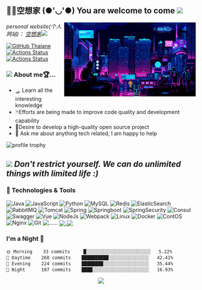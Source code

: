 <h2> 🐱‍👓空想家 (●'◡'●) You are welcome to come <img src="https://media.giphy.com/media/mGcNjsfWAjY5AEZNw6/giphy.gif" width="50"></h2>
<img align='right' src="https://github.com/WQL-KXJ/WQL-KXJ/blob/main/loficity.gif" width="350">
<p><em>personal website(个人网站)： <a href="https://wql.luoqin.ltd/">空想家</a><img src="https://media.giphy.com/media/fYSnHlufseco8Fh93Z/giphy.gif" width="30">
</em></p>


[![GitHub Thaiane](https://img.shields.io/github/followers/WQL-KXJ?label=follow&style=social)](https://github.com/WQL-KXJ)
[![Actions Status](https://github.com/guilyx/guilyx/workflows/wakatime-stats/badge.svg)](https://github.com/WQL-KXJ/WQL-KXJ/actions)
[![Actions Status](https://github.com/guilyx/guilyx/workflows/update-gh-activity/badge.svg)](https://github.com/WQL-KXJ/WQL-KXJ/actions)

### <img src="https://media.giphy.com/media/VgCDAzcKvsR6OM0uWg/giphy.gif" width="50"> About me🏆...  
- 🛷 Learn all the interesting knowledge
- 🃏Efforts are being made to improve code quality and development capability
- 🧿Desire to develop a high-quality open source project
- 💬 Ask me about anything tech related, I am happy to help

<img alt="profile trophy" src="https://github-profile-trophy.vercel.app/?username=WQL-KXJ&column=4&theme=gruvbox&margin-w=15&margin-h=15&no-frame=true" width="500">

<!-- <p align="center">
  <img alig src="https://github-profile-trophy.vercel.app/?username=WQL-KXJ&column=6&rank=SSS,SS,S,AAA,AA,A,B,C" />
</p> -->

<img src="https://media.giphy.com/media/LnQjpWaON8nhr21vNW/giphy.gif" width="60"> <em><b>Don't restrict yourself. We can do unlimited things with limited life
</b> :)</em>
---
### 🔧 Technologies & Tools
![Java](https://img.shields.io/badge/-Java-192133?style=flat-square&logo=CoffeeScript&logoColor=white)
![JavaScript](https://img.shields.io/badge/-JavaScript-192133?style=flat-square&logo=JavaScript&logoColor=white)
![Python](https://img.shields.io/badge/-Python-192133?style=flat-square&logo=python&logoColor=white)
![MySQL](https://img.shields.io/badge/-MySQL-192133?style=flat-square&logo=mysql&logoColor=white)
![Redis](https://img.shields.io/badge/-Redis-192133?style=flat-square&logo=redis&logoColor=white)
![ElasticSearch](https://img.shields.io/badge/-ElasticSearch-192133?style=flat-square&logo=ElasticSearch&logoColor=white)
![RabbitMQ](https://img.shields.io/badge/-RabbitMQ-192133?style=flat-square&logo=RabbitMQ&logoColor=white)
![Tomcat](https://img.shields.io/badge/-Tomcat-192133?style=flat-square&logo=Apache%20Tomcat&logoColor=white)
![Spring](https://img.shields.io/badge/-Spring-192133?style=flat-square&logo=Spring&logoColor=white)
![Springboot](https://img.shields.io/badge/-Springboot-192133?style=flat-square&logo=Springboot&logoColor=white)
![SpringSecurity](https://img.shields.io/badge/-SpringSecurity-192133?style=flat-square&logo=SpringSecurity&logoColor=white)
![Consul](https://img.shields.io/badge/-Consul-192133?style=flat-square&logo=consul&logoColor=white)
![Swagger](https://img.shields.io/badge/-Swagger-192133?style=flat-square&logo=Swagger&logoColor=white)
![Vue](https://img.shields.io/badge/-Vue-192133?style=flat-square&logo=vue.js&logoColor=white)
![NodeJs](https://img.shields.io/badge/-NodeJs-192133?style=flat-square&logo=Node.js&logoColor=white)
![Webpack](https://img.shields.io/badge/-Webpack-192133?style=flat-square&logo=webpack&logoColor=white)
![Linux](https://img.shields.io/badge/-Linux-192133?style=flat-square&logo=Linux&logoColor=white)
![Docker](https://img.shields.io/badge/-Docker-192133?style=flat-square&logo=Docker&logoColor=white)
![ContOS](https://img.shields.io/badge/-ContOS-192133?style=flat-square&logo=centos&logoColor=white)
![Nginx](https://img.shields.io/badge/-Nginx-192133?style=flat-square&logo=nginx&logoColor=white)
![Git](https://img.shields.io/badge/-Git-192133?style=flat-square&logo=git&logoColor=white)
![......](https://img.shields.io/badge/-......-192133?style=flat-square&logo=...&logoColor=white)
<a href="https://github.com/anuraghazra/github-readme-stats">
  <img align="center" src="https://github-readme-stats.vercel.app/api?username=WQL-KXJ&count_private=true&show_icons=true&theme=radical" />
</a>
<a href="https://github.com/anuraghazra/github-readme-stats">
  <img align="center" src="https://github-readme-stats.vercel.app/api/top-langs/?username=WQL-KXJ&langs_count=8&theme=radical&count_private=true&layout=compact&hide=javascript,html,css,CoffeeScript&card_width=280" />
</a>

### I'm a Night 🦉

```text
🌞 Morning    33 commits     █░░░░░░░░░░░░░░░░░░░░░░░░   5.22% 
🌆 Daytime    268 commits    ██████████░░░░░░░░░░░░░░░   42.41% 
🌃 Evening    224 commits    ████████░░░░░░░░░░░░░░░░░   35.44% 
🌙 Night      107 commits    ████░░░░░░░░░░░░░░░░░░░░░   16.93%
```

<p align="center">
  <img src="https://capsule-render.vercel.app/api?type=waving&color=gradient&height=60&section=footer"/>
</p>
